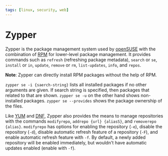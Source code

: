 ```yaml
---
tags: [linux, security, web]
---
```


# Zypper

Zypper is the package management system used by [openSUSE](202205192257.md) with
the combination of [RPM](202409131538.md) for lower-level package management. It
provides commands such as `refresh` (refreshing package metadata), `search` or
`se`, `install` or `in`, `update`, `remove` or `rm`, `list-updates`, `info`, and
`repos`.

**Note**: Zypper can directly install RPM packages without the help of RPM.

`zypper se -i {saerch-string}` lists all installed packages if no other
arguments are given. If search string is specified, then packages that related
to that are shown. `zypper se -u` on the other hand shows non-installed
packages. `zypper se --provides` shows the package ownership of the files.

Like [YUM](202409131546.md) and [DNF](202409131555.md), Zypper also provides the
means to manage repositories with the commands `modifyrepo`, `addrepo {url}
{aliasS}`, and `removerepo {alias}`. `modifyrepo` has options for enabling the
repository (`-e`), disable the repository (`-d`), disable automatic refresh
feature of a repository (`-F`), and enable automatic refresh feature with `-f`.
By default, a newly added repository will be enabled immediately, but wouldn't
have automatic updates enabled (enable with `-f`).
